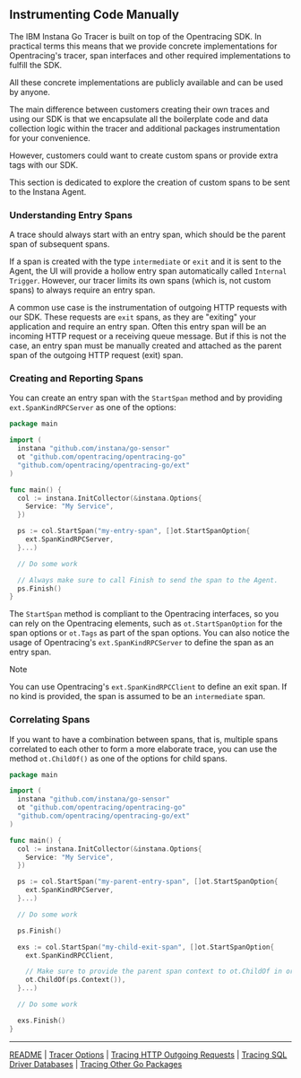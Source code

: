 ## Instrumenting Code Manually

The IBM Instana Go Tracer is built on top of the Opentracing SDK.
In practical terms this means that we provide concrete implementations for Opentracing's tracer, span interfaces and other required implementations to fulfill the SDK.

All these concrete implementations are publicly available and can be used by anyone.

The main difference between customers creating their own traces and using our SDK is that we encapsulate all the boilerplate code and data collection logic within the tracer and additional packages instrumentation for your convenience.

However, customers could want to create custom spans or provide extra tags with our SDK.

This section is dedicated to explore the creation of custom spans to be sent to the Instana Agent.


### Understanding Entry Spans

A trace should always start with an entry span, which should be the parent span of subsequent spans.

If a span is created with the type `intermediate` or `exit` and it is sent to the Agent, the UI will provide a hollow entry span automatically called `Internal Trigger`.
However, our tracer limits its own spans (which is, not custom spans) to always require an entry span.

A common use case is the instrumentation of outgoing HTTP requests with our SDK.
These requests are `exit` spans, as they are "exiting" your application and require an entry span.
Often this entry span will be an incoming HTTP request or a receiving queue message. But if this is not the case, an entry span must be manually created and attached as the parent span of the outgoing HTTP request (exit) span.

### Creating and Reporting Spans

You can create an entry span with the `StartSpan` method and by providing `ext.SpanKindRPCServer` as one of the options:

```go
package main

import (
  instana "github.com/instana/go-sensor"
  ot "github.com/opentracing/opentracing-go"
  "github.com/opentracing/opentracing-go/ext"
)

func main() {
  col := instana.InitCollector(&instana.Options{
    Service: "My Service",
  })

  ps := col.StartSpan("my-entry-span", []ot.StartSpanOption{
    ext.SpanKindRPCServer,
  }...)

  // Do some work

  // Always make sure to call Finish to send the span to the Agent.
  ps.Finish()
}
```

The `StartSpan` method is compliant to the Opentracing interfaces, so you can rely on the Opentracing elements, such as `ot.StartSpanOption` for the span options or `ot.Tags` as part of the span options.
You can also notice the usage of Opentracing's `ext.SpanKindRPCServer` to define the span as an entry span.

> [!NOTE]
> You can use Opentracing's `ext.SpanKindRPCClient` to define an exit span. If no kind is provided, the span is assumed to be an `intermediate` span.


### Correlating Spans

If you want to have a combination between spans, that is, multiple spans correlated to each other to form a more elaborate trace, you can use the method `ot.ChildOf()` as one of the options for child spans.

```go
package main

import (
  instana "github.com/instana/go-sensor"
  ot "github.com/opentracing/opentracing-go"
  "github.com/opentracing/opentracing-go/ext"
)

func main() {
  col := instana.InitCollector(&instana.Options{
    Service: "My Service",
  })

  ps := col.StartSpan("my-parent-entry-span", []ot.StartSpanOption{
    ext.SpanKindRPCServer,
  }...)

  // Do some work

  ps.Finish()

  exs := col.StartSpan("my-child-exit-span", []ot.StartSpanOption{
    ext.SpanKindRPCClient,

    // Make sure to provide the parent span context to ot.ChildOf in order to correlate these spans
    ot.ChildOf(ps.Context()),
  }...)

  // Do some work

  exs.Finish()
}
```

-----
[README](../README.md) |
[Tracer Options](options.md) |
[Tracing HTTP Outgoing Requests](roundtripper.md) |
[Tracing SQL Driver Databases](sql.md) |
[Tracing Other Go Packages](other_packages.md)

